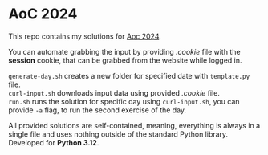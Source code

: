 # AoC 2024

This repo contains my solutions for [Aoc 2024](https://adventofcode.com/).

You can automate grabbing the input by providing *.cookie* file with the **session** cookie, that can be grabbed from the website while logged in.

`generate-day.sh` creates a new folder for specified date with `template.py` file.  
`curl-input.sh` downloads input data using provided *.cookie* file.  
`run.sh` runs the solution for specific day using `curl-input.sh`, you can provide `-a` flag, to run the second exercise of the day.  

All provided solutions are self-contained, meaning, everything is always in a single file and uses nothing outside of the standard Python library.  
Developed for **Python 3.12**.  
